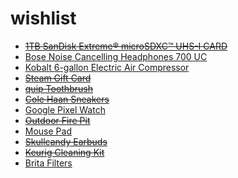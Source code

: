 # wishlist

* ~~[1TB SanDisk Extreme® microSDXC™ UHS-I CARD](https://www.westerndigital.com/products/memory-cards/sandisk-extreme-uhs-i-microsd#SDSQXAV-1T00-GN6MA)~~
* [Bose Noise Cancelling Headphones 700 UC](https://www.bose.com/en_us/products/headphones/noise_cancelling_headphones/noise-cancelling-headphones-700-conferencing.html#v=noise_cancelling_headphones_700_conferencing_black)
* [Kobalt 6-gallon Electric Air Compressor](https://www.lowes.com/pd/Kobalt/5013549743)
* ~~[Steam Gift Card](https://store.steampowered.com/digitalgiftcards/)~~
* ~~[quip Toothbrush](https://www.getquip.com/store/products/electric-toothbrush-set?product=63c6e200-f0a0-4a1a-96a5-071d3dfc860d)~~
* ~~[Cole Haan Sneakers](https://www.colehaan.com/mens-grandpro-rally-laser-cut-sneaker-navy-nubuck/C31422.html)~~
* [Google Pixel Watch](https://store.google.com/product/google_pixel_watch?hl=en-US&pli=1)
* ~~[Outdoor Fire Pit](https://www.amazon.com/Cogesu-Portable-Outdoor-Brazier-Diameter/dp/B0BJ92C7QT/)~~
* [Mouse Pad](https://www.razer.com/gaming-mouse-mats/razer-gigantus-v2/RZ02-03330400-R3U1)
* ~~[Skullcandy Earbuds](https://www.amazon.com/Skullcandy-Inkd-Plus-Ear-Earbud/dp/B07QYKFG6J/)~~
* ~~[Keurig Cleaning Kit](https://www.keurig.com/3-Month-Brewer-Care-Kit/p/3-Month-Brewer-Care-Kit)~~
* [Brita Filters](https://www.brita.com/products/elite-replacement-filters/)
